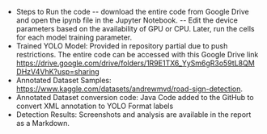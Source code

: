 - Steps to Run the code
-- download the entire code from Google Drive and open the ipynb file in the Jupyter Notebook.
-- Edit the device parameters based on the availability of GPU or CPU. Later, run the cells for each model training parameter.
- Trained YOLO Model: Provided in repository partial due to push restrictions. The entire code can be accessed with this Google Drive link https://drive.google.com/drive/folders/1R9E1TX6_YySm6gR3o59tL8QMDHzV4VhK?usp=sharing
- Annotated Dataset Samples: https://www.kaggle.com/datasets/andrewmvd/road-sign-detection.
- Annotated Dataset conversion code: Java Code added to the GitHub to convert XML annotation to YOLO Format labels
- Detection Results: Screenshots and analysis are available in the report as a Markdown.
